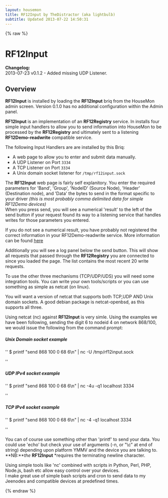 ```yaml
---
layout: housemon
title: RF12Input by TheDistractor (aka lightbulb)
subtitle: Updated 2013-07-22 14:50:31
---
```


{% raw %}

# RF12Input 

**Changelog:**   
2013-07-23 v0.1.2 - Added missing UDP Listener.

## Overview

**RF12Input** is installed by loading the **RF12Input** briq from the HouseMon admin screen. Version 0.1.0 has no additional configuration within the Admin panel.


**RF12Input** is an implementation of an **RF12Registry** service. In installs four simple input handlers to allow you to send information into HouseMon to be processed by the **RF12Registry** and ultimately sent to a listening **RF12Demo-readwrite** compatible service.  

The following Input Handlers are are installed by this Briq:  

-  A web page to allow you to enter and submit data manually.  
-  A UDP Listener on Port ``3334``
-  A TCP Listener on Port ``3334``
-  A Unix domain socket listener for ``/tmp/rf12input.sock``

The **RF12Input** web page is fairly self explanitory. You enter the required parameters for 'Band', 'Group', 'NodeID' (Source Node), 'Header' (Destination node), and 'Data' the bytes to send in the format specific to your driver *(this is most probably comma delimited data for simple RF12Demo devices)*  
When you press send, you will see a numerical 'result' to the left of the send button if your request found its way to a listening service that handles writes for those parameters you entered.  

If you do not see a numerical result, you have probably not registered the correct information in your RF12Demo-readwrite service. More information can be found [here](rf12demo-writemasks.html)  

Additionally you will see a log panel below the send button. This will show all requests that passed through the **RF12Registry** you are connected to since you loaded the page. The list contains the most recent 20 write requests.  

To use the other three mechanisms (TCP/UDP/UDS) you will need some integration tools. You can write your own tools/scripts or you can use something as simple as netcat (on linux).  

You will want a version of netcat that supports both TCP,UDP AND Unix domain sockets. A good debian package is netcat-openbsd, as this supports all three.

Using netcat (nc) against **RF12Input** is very simle. Using the examples we have been following, sending the digit 6 to nodeid 4 on network 868/100, we would issue the following from the command prompt:  

##### Unix Domain socket example
''
$ printf "send 868 100 0 68 6\n" | nc -U /tmp/rf12input.sock

''

##### UDP IPv4 socket example
''
$ printf "send 868 100 0 68 6\n" | nc -4u -q1 localhost 3334

''

##### TCP IPv4 socket example
''
$ printf "send 868 100 0 68 6\n" | nc -4 -q1 localhost 3334

''
  
You can of course use something other than 'printf' to send your data. You could use 'echo' but check your use of arguments (-n, or "\c" at end of string) depending upon platform YMMV and the device you are talking to. 
**NB:***the* **RF12Input** *requires the terminating newline character.

Using simple tools like 'nc' combined with scripts in Python, Perl, PHP, Node.js, bash etc allow easy control over your devices.  
I make great use of simple bash scripts and cron to send data to my Jeenodes and compatible devices at predefined times. 







{% endraw %}
